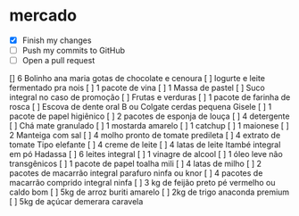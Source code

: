 # mercado
- [x] Finish my changes
- [ ] Push my commits to GitHub
- [ ] Open a pull request

[] 6 Bolinho ana maria gotas de chocolate e cenoura
[ ] Iogurte e leite fermentado pra nois
[ ] 1 pacote de vina
[ ] 1 Massa de pastel
[ ] Suco integral no caso de promoção
[ ] Frutas e verduras
[ ] 1 pacote de farinha de rosca
[ ] Escova de dente oral B ou Colgate cerdas pequena Gisele
[ ] 1 pacote de papel higiênico
[ ] 2 pacotes de esponja de louça
[ ] 4 detergente
[ ] Chá mate granulado
[ ] 1 mostarda amarelo
[ ] 1 catchup
[ ] 1 maionese
[ ] 2 Manteiga com sal
[ ] 4 molho pronto de tomate predileta
[ ] 4 extrato de tomate Tipo elefante
[ ] 4 creme de leite
[ ] 4 latas de leite Itambé integral em pó Hadassa
[ ] 6 leites integral
[ ] 1 vinagre de alcool
[ ] 1 óleo leve não transgênicos
[ ] 1 pacote de papel toalha mili
[ ] 4 latas de milho
[ ] 2 pacotes de macarrão integral parafuro ninfa ou knor
[ ] 4 pacotes de macarrão comprido integral ninfa
[ ] 3 kg de feijão preto pé vermelho ou caldo bom
[ ] 5kg de arroz buriti amarelo
[ ] 2kg de trigo anaconda premium
[ ] 5kg de açúcar demerara caravela
